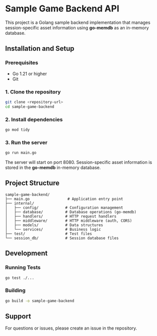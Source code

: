 # Sample Game Backend API

This project is a Golang sample backend implementation that manages session-specific asset information using **go-memdb** as an in-memory database.

## Installation and Setup

### Prerequisites
- Go 1.21 or higher
- Git

### 1. Clone the repository
```bash
git clone <repository-url>
cd sample-game-backend
```

### 2. Install dependencies
```bash
go mod tidy
```

### 3. Run the server
```bash
go run main.go
```

The server will start on port 8080. Session-specific asset information is stored in the **go-memdb** in-memory database.

## Project Structure

```
sample-game-backend/
├── main.go                 # Application entry point
├── internal/
│   ├── config/            # Configuration management
│   ├── database/          # Database operations (go-memdb)
│   ├── handlers/          # HTTP request handlers
│   ├── middleware/        # HTTP middleware (auth, CORS)
│   ├── models/            # Data structures
│   └── services/          # Business logic
├── test/                  # Test files
└── session_db/            # Session database files
```

## Development

### Running Tests
```bash
go test ./...
```

### Building
```bash
go build -o sample-game-backend
```

## Support

For questions or issues, please create an issue in the repository.
